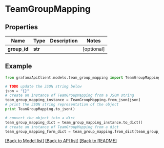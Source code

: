 # TeamGroupMapping


## Properties
Name | Type | Description | Notes
------------ | ------------- | ------------- | -------------
**group_id** | **str** |  | [optional] 

## Example

```python
from grafanaApiClient.models.team_group_mapping import TeamGroupMapping

# TODO update the JSON string below
json = "{}"
# create an instance of TeamGroupMapping from a JSON string
team_group_mapping_instance = TeamGroupMapping.from_json(json)
# print the JSON string representation of the object
print TeamGroupMapping.to_json()

# convert the object into a dict
team_group_mapping_dict = team_group_mapping_instance.to_dict()
# create an instance of TeamGroupMapping from a dict
team_group_mapping_form_dict = team_group_mapping.from_dict(team_group_mapping_dict)
```
[[Back to Model list]](../README.md#documentation-for-models) [[Back to API list]](../README.md#documentation-for-api-endpoints) [[Back to README]](../README.md)


